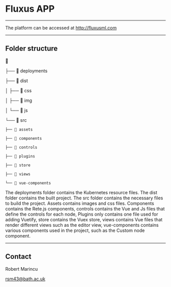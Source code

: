 # Fluxus APP

---

The platform can be accessed at http://fluxusml.com

---

## Folder structure

📂 

├── 📂 deployments

├── 📂 dist

 │ ├── 📂 css

 │ ├── 📂 img

 │ └── 📂 js

└── 📂 src

    ├── 📂 assets

    ├── 📂 components

    ├── 📂 controls

    ├── 📂 plugins

    ├── 📂 store

    ├── 📂 views

    └── 📂 vue-components

The deployments folder contains the Kubernetes resource files. The dist folder contains the built project. The src folder contains the necessary files to build the project. Assets contains images and css files. Components contains the Rete.js components, controls contains the Vue and Js files that define the controls for each node, Plugins only contains one file used for adding Vuetify, store contains the Vuex store, views contains Vue files that render different views such as the editor view, vue-components contains various components used in the project, such as the Custom node component.

---

## Contact

Robert Marincu

rsm43@bath.ac.uk
